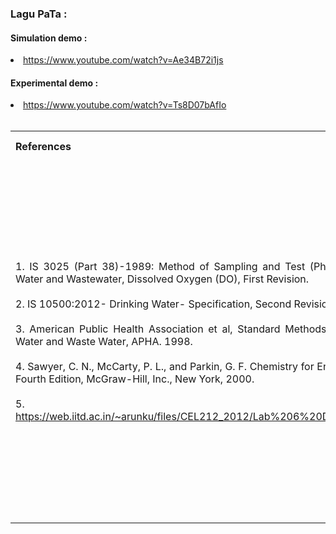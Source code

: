 ### Lagu PaTa :

#### Simulation demo :

  <li><a href="https://www.youtube.com/watch?v=Ae34B72i1js">https://www.youtube.com/watch?v=Ae34B72i1js</a></li>

#### Experimental demo :

<li><a href="https://www.youtube.com/watch?v=Ts8D07bAfIo">https://www.youtube.com/watch?v=Ts8D07bAfIo</a></li></br>

<table style="text-align:justify; background-color:transparent;">
  <tr style="background-color:transparent;">
    <th style="width:65%;">References</th>
    <th style="width:35%;">Contributors list</th>
  </tr>
  <tr style="background-color:transparent;">
    <td style="width:65%;">
    1. IS 3025 (Part 38)-1989: Method of Sampling and Test (Physical and Chemical) for Water and Wastewater, Dissolved Oxygen (DO), First Revision.</br></br>
    2. IS 10500:2012- Drinking Water- Specification, Second Revision.</br></br>
    3. American Public Health Association et al, Standard Methods for the Examinations of Water and Waste Water, APHA. 1998.</br></br>
    4. Sawyer, C. N., McCarty, P. L., and Parkin, G. F. Chemistry for Environmental Engineering. Fourth Edition, McGraw-Hill, Inc., New York, 2000.<br><br>
    5. <a href="https://web.iitd.ac.in/~arunku/files/CEL212_2012/Lab%206%20Dissolved%20Oxygen.pdf">https://web.iitd.ac.in/~arunku/files/CEL212_2012/Lab%206%20Dissolved%20Oxygen.pdf</a></td>
    <td style="width:35%;">Developer : Dr. Pruthviraj U | NITK</br></br>
    Contributors :
    <ul style="list-style-type: none;">
    <li>Anusha B Salian | NITK</li>
    <li>Swathi Shetty | NITK</li>
    <li>Aishwarya Shetty | NITK</li>
    <li>Aishwarya Hegde | NITK</li>
    <li>H.D Sumanth (16CV114) | NITK</li>
    <li>Ujwal M (16CV146) | NITK</li>
    <li>Vathan K (16CV147) | NITK</li>
    </ul></td>
  </tr>
</table>
